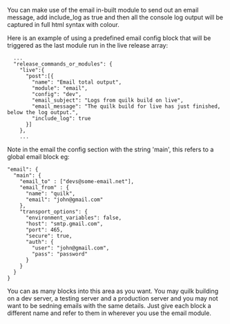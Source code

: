 You can make use of the email in-built module to send out an email message, add include_log as true and then all the console log output will be captured in full html syntax with colour. 

Here is an example of using a predefined email config block that will be triggered as the last module run in the live release array:
```
  ...
  "release_commands_or_modules": {
    "live":{
      "post":[{
        "name": "Email total output",
        "module": "email",
        "config": "dev",
        "email_subject": "Logs from quilk build on live",
        "email_message": "The quilk build for live has just finished, below the log output.",
        "include_log": true
      }]
    },
    ...
```

Note in the email the config section with the string 'main', this refers to a global email block eg:
  ```
  "email": {
    "main": {
      "email_to" : ["devs@some-email.net"],
      "email_from" : {
        "name": "quilk",
        "email": "john@gmail.com"
      },
      "transport_options": {
        "environment_variables": false,
        "host": "smtp.gmail.com",
        "port": 465,
        "secure": true,
        "auth": {
          "user": "john@gmail.com",
          "pass": "password"
        }
      }
    }
  }
  ```

You can as many blocks into this area as you want. You may quilk building on a dev server, a testing server and a production server and you may not want to be sedning emails with the same details. Just give each block a different name and refer to them in wherever you use the email module.
